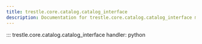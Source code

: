 ```yaml
---
title: trestle.core.catalog.catalog_interface
description: Documentation for trestle.core.catalog.catalog_interface module
---
```


::: trestle.core.catalog.catalog_interface
handler: python
